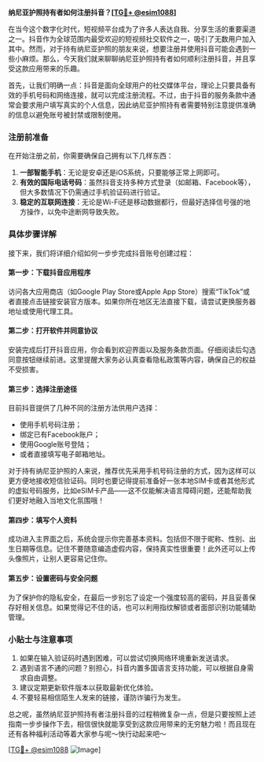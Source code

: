 **纳尼亚护照持有者如何注册抖音？[[TG💪+ @esim1088](https://t.me/s/esim1088)]**

在当今这个数字化时代，短视频平台成为了许多人表达自我、分享生活的重要渠道之一。抖音作为全球范围内最受欢迎的短视频社交软件之一，吸引了无数用户加入其中。然而，对于持有纳尼亚护照的朋友来说，想要注册并使用抖音可能会遇到一些小麻烦。那么，今天我们就来聊聊纳尼亚护照持有者如何顺利注册抖音，并且享受这款应用带来的乐趣。

首先，让我们明确一点：抖音是面向全球用户的社交媒体平台，理论上只要具备有效的手机号码和网络连接，就可以完成注册流程。不过，由于抖音的服务条款中通常会要求用户填写真实的个人信息，因此纳尼亚护照持有者需要特别注意提供准确的信息以避免账号被封禁或限制使用。

### 注册前准备

在开始注册之前，你需要确保自己拥有以下几样东西：

1. **一部智能手机**：无论是安卓还是iOS系统，只要能够正常上网即可。
2. **有效的国际电话号码**：虽然抖音支持多种方式登录（如邮箱、Facebook等），但大多数情况下仍需通过手机验证码进行验证。
3. **稳定的互联网连接**：无论是Wi-Fi还是移动数据都行，但最好选择信号强的地方操作，以免中途断网导致失败。

### 具体步骤详解

接下来，我们将详细介绍如何一步步完成抖音账号创建过程：

#### 第一步：下载抖音应用程序

访问各大应用商店（如Google Play Store或Apple App Store）搜索“TikTok”或者直接点击链接安装官方版本。如果你所在地区无法直接下载，请尝试更换服务器地址或使用代理工具。

#### 第二步：打开软件并同意协议

安装完成后打开抖音应用，你会看到欢迎界面以及服务条款页面。仔细阅读后勾选同意按钮继续前进。这里提醒大家务必认真查看隐私政策等内容，确保自己的权益不受损害。

#### 第三步：选择注册途径

目前抖音提供了几种不同的注册方法供用户选择：
- 使用手机号码注册；
- 绑定已有Facebook账户；
- 使用Google账号登陆；
- 或者直接填写电子邮箱地址。

对于持有纳尼亚护照的人来说，推荐优先采用手机号码注册的方式，因为这样可以更方便地接收短信验证码。同时也要记得提前准备好一张本地SIM卡或者其他形式的虚拟号码服务，比如eSIM卡产品——这不仅能解决语言障碍问题，还能帮助我们更好地融入当地文化氛围哦！

#### 第四步：填写个人资料

成功进入主界面之后，系统会提示你完善基本资料。包括但不限于昵称、性别、出生日期等信息。记住不要随意编造虚假内容，保持真实性很重要！此外还可以上传头像照片，让别人更容易记住你。

#### 第五步：设置密码与安全问题

为了保护你的隐私安全，在最后一步别忘了设定一个强度较高的密码，并且妥善保存好相关信息。如果觉得记不住的话，也可以利用指纹解锁或者面部识别功能辅助管理。

### 小贴士与注意事项

1. 如果在输入验证码时遇到困难，可以尝试切换网络环境重新发送请求。
2. 遇到语言不通的问题？别担心，抖音内置多国语言支持功能，可以根据自身需求自由调整。
3. 建议定期更新软件版本以获取最新优化体验。
4. 不要轻易相信陌生人发来的链接，谨防诈骗行为发生。

总之呢，虽然纳尼亚护照持有者注册抖音的过程稍微复杂一点，但是只要按照上述指南一步步操作下去，相信很快就能享受到这款应用带来的无穷魅力啦！而且现在还有各种福利活动等着大家参与呢～快行动起来吧～

[[TG💪+ @esim1088](https://t.me/s/esim1088) ![Image](https://i.postimg.cc/4NQfJmqS/Snipaste-2025-05-13-00-14-12.png)]